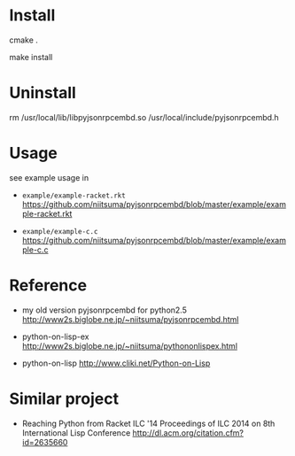 # Install

cmake .

make install

# Uninstall
rm /usr/local/lib/libpyjsonrpcembd.so /usr/local/include/pyjsonrpcembd.h

# Usage

see example usage in

* `example/example-racket.rkt`  https://github.com/niitsuma/pyjsonrpcembd/blob/master/example/example-racket.rkt

* `example/example-c.c` https://github.com/niitsuma/pyjsonrpcembd/blob/master/example/example-c.c

# Reference

* my old version pyjsonrpcembd for python2.5  http://www2s.biglobe.ne.jp/~niitsuma/pyjsonrpcembd.html 

* python-on-lisp-ex http://www2s.biglobe.ne.jp/~niitsuma/pythononlispex.html

* python-on-lisp http://www.cliki.net/Python-on-Lisp

# Similar project

* Reaching Python from Racket  ILC '14 Proceedings of ILC 2014 on 8th International Lisp Conference  http://dl.acm.org/citation.cfm?id=2635660
